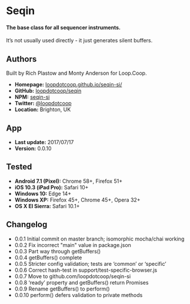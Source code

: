# Seqin

#### The base class for all sequencer instruments.

It’s not usually used directly - it just generates silent buffers.


Authors
-------
Built by Rich Plastow and Monty Anderson for Loop.Coop.

+ __Homepage:__     [loopdotcoop.github.io/seqin-si/](https://loopdotcoop.github.io/seqin-si/)
+ __GitHub:__       [loopdotcoop/seqin](https://github.com/loopdotcoop/seqin-si)
+ __NPM:__          [seqin-si](https://www.npmjs.com/package/seqin-si)
+ __Twitter:__      [@loopdotcoop](https://twitter.com/loopdotcoop)
+ __Location:__     Brighton, UK


App
---
+ __Last update:__  2017/07/17
+ __Version:__      0.0.10


Tested
------
+ __Android 7.1 (Pixel):__  Chrome 58+, Firefox 51+
+ __iOS 10.3 (iPad Pro):__  Safari 10+
+ __Windows 10:__           Edge 14+
+ __Windows XP:__           Firefox 45+, Chrome 45+, Opera 32+
+ __OS X El Sierra:__       Safari 10.1+


Changelog
---------
+ 0.0.1       Initial commit on master branch; isomorphic mocha/chai working
+ 0.0.2       Fix incorrect "main" value in package.json
+ 0.0.3       Part way through getBuffers()
+ 0.0.4       getBuffers() complete
+ 0.0.5       Stricter config validation; tests are ‘common’ or ‘specific’
+ 0.0.6       Correct hash-test in support/test-specific-browser.js
+ 0.0.7       Move to github.com/loopdotcoop/seqin-si
+ 0.0.8       ‘ready’ property and getBuffers() return Promises
+ 0.0.9       Rename getBuffers() to perform()
+ 0.0.10      perform() defers validation to private methods
